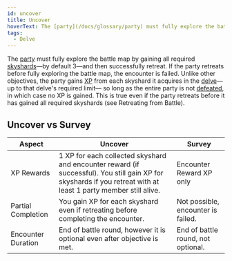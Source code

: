 ```yaml
---
id: uncover
title: Uncover
hoverText: The [party](/docs/glossary/party) must fully explore the battle map by gaining all required [skyshards](/docs/battles/types/delve/skyshard)—by default 3—and then successfully retreat. If the party retreats before fully exploring the battle map, the encounter is failed.
tags:
  - Delve
---
```


The [party](/docs/glossary/party) must fully explore the battle map by gaining all required [skyshards](/docs/battles/types/delve/skyshard)—by default 3—and then successfully retreat. If the party retreats before fully exploring the battle map, the encounter is failed. Unlike other objectives, the party gains [XP](/docs/glossary/xp) from each skyshard it acquires in the [delve](/docs/battles/types/delve/)—up to that delve's required limit— so long as the entire party is not [defeated](/docs/glossary/defeated), in which case no XP is gained. This is true even if the party retreats before it has gained all required skyshards (see Retreating from Battle).

## Uncover vs Survey

| Aspect             | Uncover                                                                                                                                                         | Survey                             |
| ------------------ | --------------------------------------------------------------------------------------------------------------------------------------------------------------- | ---------------------------------- |
| XP Rewards         | 1 XP for each collected skyshard and encounter reward (if successful). You still gain XP for skyshards if you retreat with at least 1 party member still alive. | Encounter Reward XP only           |
| Partial Completion | You gain XP for each skyshard even if retreating before completing the encounter.                                                                               | Not possible, encounter is failed. |
| Encounter Duration | End of battle round, however it is optional even after objective is met.                                                                                        | End of battle round, not optional. |
